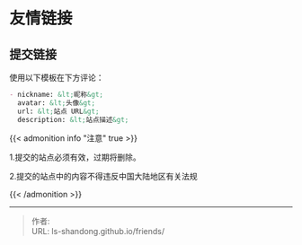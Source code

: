 # 友情链接

## 提交链接

使用以下模板在下方评论：

````markdown
- nickname: &lt;昵称&gt;
  avatar: &lt;头像&gt;
  url: &lt;站点 URL&gt;
  description: &lt;站点描述&gt;
````

{{&lt; admonition info &#34;注意&#34; true &gt;}}

1.提交的站点必须有效，过期将删除。

2.提交的站点中的内容不得违反中国大陆地区有关法规

{{&lt; /admonition &gt;}}


---

> 作者:   
> URL: ls-shandong.github.io/friends/  


